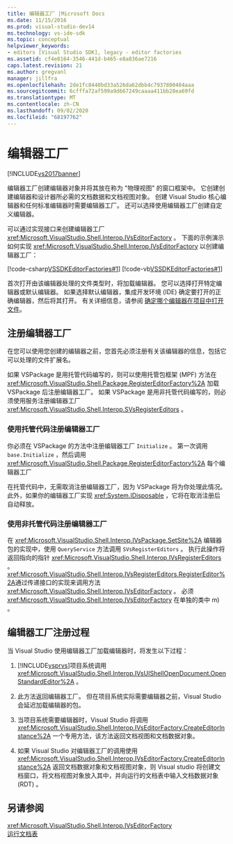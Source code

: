 ```yaml
---
title: 编辑器工厂 |Microsoft Docs
ms.date: 11/15/2016
ms.prod: visual-studio-dev14
ms.technology: vs-ide-sdk
ms.topic: conceptual
helpviewer_keywords:
- editors [Visual Studio SDK], legacy - editor factories
ms.assetid: cf4e8164-3546-441d-b465-e8a836ae7216
caps.latest.revision: 21
ms.author: gregvanl
manager: jillfra
ms.openlocfilehash: 2de1fc8440bd33a526da62dbb4c7937800484aaa
ms.sourcegitcommit: 6cfffa72af599a9d667249caaaa411bb28ea69fd
ms.translationtype: MT
ms.contentlocale: zh-CN
ms.lasthandoff: 09/02/2020
ms.locfileid: "68197762"
---
```

# <a name="editor-factories"></a>编辑器工厂
[!INCLUDE[vs2017banner](../includes/vs2017banner.md)]

编辑器工厂创建编辑器对象并将其放在称为 "物理视图" 的窗口框架中。 它创建创建编辑器和设计器所必需的文档数据和文档视图对象。 创建 Visual Studio 核心编辑器和任何标准编辑器时需要编辑器工厂。 还可以选择使用编辑器工厂创建自定义编辑器。  
  
 可以通过实现接口来创建编辑器工厂 <xref:Microsoft.VisualStudio.Shell.Interop.IVsEditorFactory> 。 下面的示例演示如何实现 <xref:Microsoft.VisualStudio.Shell.Interop.IVsEditorFactory> 以创建编辑器工厂：  
  
 [!code-csharp[VSSDKEditorFactories#1](../snippets/csharp/VS_Snippets_VSSDK/vssdkeditorfactories/cs/vssdkeditorfactoriespackage.cs#1)]
 [!code-vb[VSSDKEditorFactories#1](../snippets/visualbasic/VS_Snippets_VSSDK/vssdkeditorfactories/vb/vssdkeditorfactoriespackage.vb#1)]  
  
 首次打开由该编辑器处理的文件类型时，将加载编辑器。 您可以选择打开特定编辑器或默认编辑器。 如果选择默认编辑器，集成开发环境 (IDE) 确定要打开的正确编辑器，然后将其打开。 有关详细信息，请参阅 [确定哪个编辑器在项目中打开文件](../extensibility/internals/determining-which-editor-opens-a-file-in-a-project.md)。  
  
## <a name="registering-editor-factories"></a>注册编辑器工厂  
 在您可以使用您创建的编辑器之前，您首先必须注册有关该编辑器的信息，包括它可以处理的文件扩展名。  
  
 如果 VSPackage 是用托管代码编写的，则可以使用托管包框架 (MPF) 方法在 <xref:Microsoft.VisualStudio.Shell.Package.RegisterEditorFactory%2A> 加载 VSPackage 后注册编辑器工厂。 如果 VSPackage 是用非托管代码编写的，则必须使用服务注册编辑器工厂 <xref:Microsoft.VisualStudio.Shell.Interop.SVsRegisterEditors> 。  
  
### <a name="registering-an-editor-factory-by-using-managed-code"></a>使用托管代码注册编辑器工厂  
 你必须在 VSPackage 的方法中注册编辑器工厂 `Initialize` 。 第一次调用 `base.Initialize` ，然后调用 <xref:Microsoft.VisualStudio.Shell.Package.RegisterEditorFactory%2A> 每个编辑器工厂  
  
 在托管代码中，无需取消注册编辑器工厂，因为 VSPackage 将为你处理此情况。 此外，如果你的编辑器工厂实现 <xref:System.IDisposable> ，它将在取消注册后自动释放。  
  
### <a name="registering-an-editor-factory-by-using-unmanaged-code"></a>使用非托管代码注册编辑器工厂  
 在 <xref:Microsoft.VisualStudio.Shell.Interop.IVsPackage.SetSite%2A> 编辑器包的实现中，使用 `QueryService` 方法调用 `SVsRegisterEditors` 。 执行此操作将返回指向的指针 <xref:Microsoft.VisualStudio.Shell.Interop.IVsRegisterEditors> 。 <xref:Microsoft.VisualStudio.Shell.Interop.IVsRegisterEditors.RegisterEditor%2A>通过传递接口的实现来调用方法 <xref:Microsoft.VisualStudio.Shell.Interop.IVsEditorFactory> 。 必须 <xref:Microsoft.VisualStudio.Shell.Interop.IVsEditorFactory> 在单独的类中 m) 。  
  
## <a name="the-editor-factory-registration-process"></a>编辑器工厂注册过程  
 当 Visual Studio 使用编辑器工厂加载编辑器时，将发生以下过程：  
  
1. [!INCLUDE[vsprvs](../includes/vsprvs-md.md)]项目系统调用 <xref:Microsoft.VisualStudio.Shell.Interop.IVsUIShellOpenDocument.OpenStandardEditor%2A> 。  
  
2. 此方法返回编辑器工厂。 但在项目系统实际需要编辑器之前，Visual Studio 会延迟加载编辑器的包。  
  
3. 当项目系统需要编辑器时，Visual Studio 将调用 <xref:Microsoft.VisualStudio.Shell.Interop.IVsEditorFactory.CreateEditorInstance%2A> 一个专用方法，该方法返回文档视图和文档数据对象。  
  
4. 如果 Visual Studio 对编辑器工厂的调用使用 <xref:Microsoft.VisualStudio.Shell.Interop.IVsEditorFactory.CreateEditorInstance%2A> 返回文档数据对象和文档视图对象，则 Visual studio 将创建文档窗口，将文档视图对象放入其中，并向运行的文档表中输入文档数据对象 (RDT) 。  
  
## <a name="see-also"></a>另请参阅  
 <xref:Microsoft.VisualStudio.Shell.Interop.IVsEditorFactory>   
 [运行文档表](../extensibility/internals/running-document-table.md)
